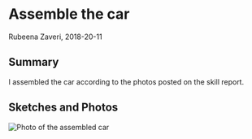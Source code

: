 #  Assemble the car

Rubeena Zaveri, 2018-20-11

## Summary

I assembled the car according to the photos posted on the skill report.  


## Sketches and Photos

![Photo of the assembled car](https://i.imgur.com/EJ4CiSZ.jpg)
